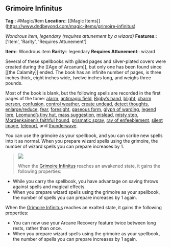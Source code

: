 ## Grimoire Infinitus
**Tag**:: #Magic/Item
**Location**:: [[Magic Items]]
(https://www.dndbeyond.com/magic-items/grimoire-infinitus)

_Wondrous item, legendary (requires attunement by a wizard)_
**Features**:: ['Item', 'Rarity', 'Requires Attunement']

**Item**:: Wondrous item
**Rarity**:: legendary
**Requires Attunement**:: wizard

Several of these spellbooks with gilded pages and silver-plated covers were created during the [[Age of Arcanum]], but only one has been found since [[the Calamity]] ended. The book has an infinite number of pages, is three inches thick, eight inches wide, twelve inches long, and weighs three pounds.

Most of the book is blank, but the following spells are recorded in the first pages of the tome: [alarm](https://www.dndbeyond.com/spells/alarm), [antimagic field](https://www.dndbeyond.com/spells/antimagic-field), [Bigby’s hand](https://www.dndbeyond.com/spells/bigbys-hand), [blight](https://www.dndbeyond.com/spells/blight), [charm person](https://www.dndbeyond.com/spells/charm-person), [confusion](https://www.dndbeyond.com/spells/confusion), [control weather](https://www.dndbeyond.com/spells/control-weather), [create undead](https://www.dndbeyond.com/spells/create-undead), [detect thoughts](https://www.dndbeyond.com/spells/detect-thoughts), [enlarge/reduce](https://www.dndbeyond.com/spells/enlarge-reduce), [fear](https://www.dndbeyond.com/spells/fear), [foresight](https://www.dndbeyond.com/spells/foresight), [gaseous form](https://www.dndbeyond.com/spells/gaseous-form), [glyph of warding](https://www.dndbeyond.com/spells/glyph-of-warding), [legend lore](https://www.dndbeyond.com/spells/legend-lore), [Leomund’s tiny hut](https://www.dndbeyond.com/spells/leomunds-tiny-hut), [mass suggestion](https://www.dndbeyond.com/spells/mass-suggestion), [mislead](https://www.dndbeyond.com/spells/mislead), [misty step](https://www.dndbeyond.com/spells/misty-step), [Mordenkainen’s faithful hound](https://www.dndbeyond.com/spells/mordenkainens-faithful-hound), [prismatic spray](https://www.dndbeyond.com/spells/prismatic-spray), [ray of enfeeblement](https://www.dndbeyond.com/spells/ray-of-enfeeblement), [silent image](https://www.dndbeyond.com/spells/silent-image), [teleport](https://www.dndbeyond.com/spells/teleport), and [thunderwave](https://www.dndbeyond.com/spells/thunderwave).

You can use the grimoire as your spellbook, and you can scribe new spells into it as normal. When you prepare wizard spells using the grimoire, the number of wizard spells you can prepare increases by 1.

> [![](https://media.dndbeyond.com/compendium-images/egtw/yDOyqyOocErRgYJK/06-09.png)](https://media.dndbeyond.com/compendium-images/egtw/yDOyqyOocErRgYJK/06-09.png)
> 
> When the [Grimoire Infinitus](https://www.dndbeyond.com/magic-items/grimoire-infinitus) reaches an awakened state, it gains the following properties:

-   While you carry the spellbook, you have advantage on saving throws against spells and magical effects.
-   When you prepare wizard spells using the grimoire as your spellbook, the number of spells you can prepare increases by 1 again.

When the [Grimoire Infinitus](https://www.dndbeyond.com/magic-items/grimoire-infinitus) reaches an exalted state, it gains the following properties:

-   You can now use your Arcane Recovery feature twice between long rests, rather than once.
-   When you prepare wizard spells using the grimoire as your spellbook, the number of spells you can prepare increases by 1 again.